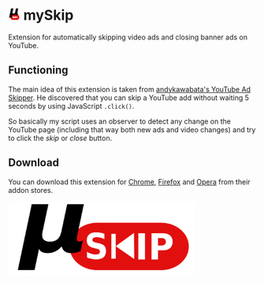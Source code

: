 # <img src="icon.png" width="24"/> **mySkip**

Extension for automatically skipping video ads and closing banner ads on YouTube.

## Functioning

The main idea of this extension is taken from [andykawabata's YouTube Ad Skipper](https://github.com/andykawabata/youtube_ad_skipper). He discovered that you can skip a YouTube add without waiting 5 seconds by using JavaScript `.click()`.

So basically my script uses an observer to detect any change on the YouTube page (including that way both new ads and video changes) and try to click the *skip* or *close* button.

## Download

You can download this extension for [Chrome](), [Firefox]() and [Opera]() from their addon stores.

<img src="banner.png" width="75%"/>